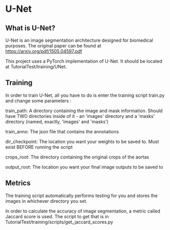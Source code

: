 # U-Net

## What is U-Net?

U-Net is an image segmentation architecture designed for biomedical purposes. The original paper can be found at https://arxiv.org/pdf/1505.04597.pdf

This project uses a PyTorch implementation of U-Net. It should be located at TutorialTest/training/UNet.

## Training

In order to train U-Net, all you have to do is enter the training script train.py and change some parameters :

train_path: A directory containing the image and mask information. Should have TWO directories inside of it - an 'images' directory and a 'masks' directory (named, exactly, 'images' and 'masks')

train_anno: The json file that contains the annotations

dir_checkpoint: The location you want your weights to be saved to. Must exist BEFORE running the script

crops_root: The directory containing the original crops of the aortas

output_root: The location you want your final image outputs to be saved to

## Metrics

The training script automatically performs testing for you and stores the images in whichever directory you set.

In order to calculate the accuracy of image segmentation, a metric called Jaccard score is used. The script to get that is in TutorialTest/training/scripts/get_jaccard_scores.py

